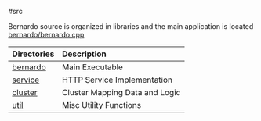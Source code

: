 #src

Bernardo source is organized in libraries and the main application is
located [bernardo/bernardo.cpp](bernardo/bernardo.cpp)

| Directories                            | Description                                                                                                  |
|:---------------------------------------|:-------------------------------------------------------------------------------------------------------------|
| [bernardo](bernardo)                   | Main Executable|
| [service](service)                     | HTTP Service Implementation|
| [cluster](cluster)                     | Cluster Mapping Data and Logic|
| [util](util)                           | Misc Utility Functions|

